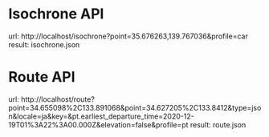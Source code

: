 # Isochrone API
url: http://localhost/isochrone?point=35.676263,139.767036&profile=car
result: isochrone.json

# Route API
url: http://localhost/route?point=34.655098%2C133.891068&point=34.627205%2C133.8412&type=json&locale=ja&key=&pt.earliest_departure_time=2020-12-19T01%3A22%3A00.000Z&elevation=false&profile=pt
result: route.json
